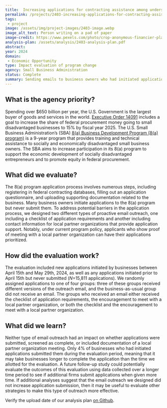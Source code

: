 ```yaml
---
title:  Increasing applications for contracting assistance among underserved small businesses through proactive outreach
permalink: /projects/2403-increasing-applications-for-contracting-assistance/
tags: 
 - project
image: /assets/img/project-images/2403-image.webp 
image_alt_text: Person writing on a pad of paper
image-credit: https://www.pexels.com/photo/crop-anonymous-financier-planning-budget-writing-numbers-in-notebook-4386339/
analysis-plan: /assets/analysis/2403-analysis-plan.pdf
abstract: 
year: 2024  
domain:
 - Economic Opportunity
type: Impact evaluation of program change
agency: Small Business Administration
status: Complete
summary: Sending emails to business owners who had initiated applications to the 8(a) business development program did not increase their likelihood of submitting those applications
---
```

## What is the agency priority? 
Spending over $650 billion per year, the U.S. Government is the largest buyer of goods and services in the world. <a class="usa-link usa-link--external" href="https://www.whitehouse.gov/briefing-room/presidential-actions/2023/02/16/executive-order-on-further-advancing-racial-equity-and-support-for-underserved-communities-through-the-federal-government/#:~:text=Advancing%20Equitable%20Procurement">Executive Order 14091</a> includes a goal to increase the share of federal procurement money going to small disadvantaged businesses to 15% by fiscal year 2025. The U.S. Small Business Administration’s (SBA) <a class="usa-link usa-link--external" href="https://www.sba.gov/federal-contracting/contracting-assistance-programs/8a-business-development-program">8(a) Business Development Program (8(a) program)</a> is a 9-year program that provides training and technical assistance to socially and economically disadvantaged small business owners. The SBA aims to increase participation in its 8(a) program to support the economic development of socially disadvantaged entrepreneurs and to promote equity in federal procurement.

## What did we evaluate?
The 8(a) program application process involves numerous steps, including registering in federal contracting databases, filling out an application questionnaire, and uploading supporting documentation related to the business. Many business owners initiate applications to the 8(a) program but never submit them. To address potential barriers in the application process, we designed two different types of proactive email outreach, one including a checklist of application requirements and another including contact information for local partner organizations that provide application support. Notably, under current program policy, applicants who show proof of meeting with a local partner organization can have their applications prioritized.

## How did the evaluation work?
The evaluation included new applications initiated by businesses between April 15th and May 29th, 2024, as well as any applications initiated prior to April 15th but never submitted (<i>N</i>=15,811 applications). We randomly assigned applications to one of four groups: three of these groups received different versions of the outreach email, and the business-as-usual group did not receive an email. The groups who received an email either received the checklist of application requirements, the encouragement to meet with a local partner organization, or both the checklist and the encouragement to meet with a local partner organization.

## What did we learn?
Neither type of email outreach had an impact on whether applications were submitted, screened as complete, or included documentation of a local partner organization meeting. Only 4% of businesses who had initiated applications submitted them during the evaluation period, meaning that it may take businesses longer to complete the application than the time we allotted for the evaluation. A future follow-up study could potentially evaluate the outcomes of this evaluation using data collected over a longer time period to see if additional firms submit applications when given more time. If additional analyses suggest that the email outreach we designed did not increase application submission, then it may be useful to evaluate other strategies to make this type of outreach more effective.

Verify the upload date of our analysis plan <a class="usa-link usa-link--external" href="https://github.com/gsa-oes/office-of-evaluation-sciences/commits/master/assets/analysis/2403-analysis-plan.pdf">on Github</a>.
